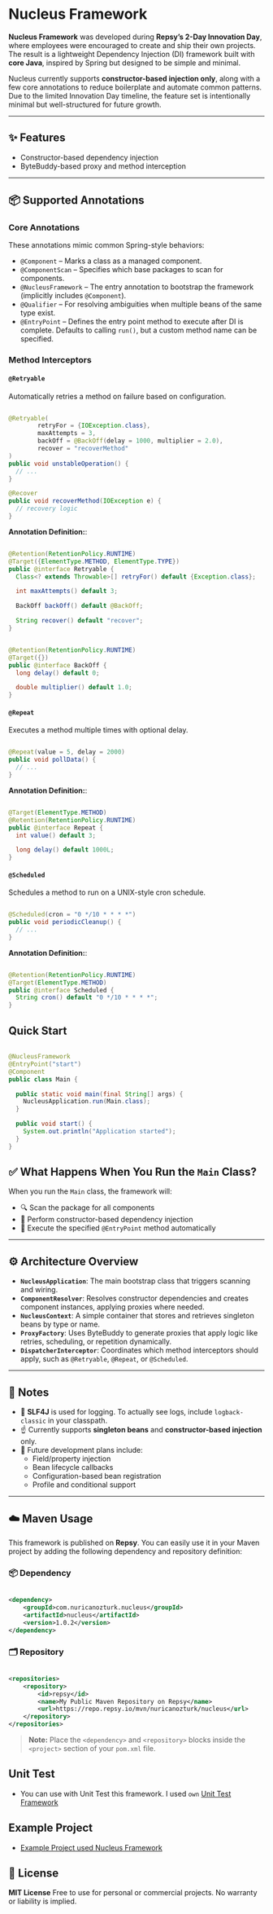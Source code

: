 # Nucleus Framework

**Nucleus Framework** was developed during **Repsy’s 2-Day Innovation Day**, where employees were encouraged
to create and
ship their own projects. The result is a lightweight Dependency Injection (DI) framework built with **core Java**,
inspired by Spring but designed to be simple and minimal.

Nucleus currently supports **constructor-based injection only**, along with a few core annotations to reduce boilerplate
and automate common patterns. Due to the limited Innovation Day timeline, the feature set is intentionally minimal but
well-structured for future growth.

---

## ✨ Features

- Constructor-based dependency injection
- ByteBuddy-based proxy and method interception

---

## 📦 Supported Annotations

### Core Annotations

These annotations mimic common Spring-style behaviors:

- `@Component` – Marks a class as a managed component.
- `@ComponentScan` – Specifies which base packages to scan for components.
- `@NucleusFramework` – The entry annotation to bootstrap the framework (implicitly includes `@Component`).
- `@Qualifier` – For resolving ambiguities when multiple beans of the same type exist.
- `@EntryPoint` – Defines the entry point method to execute after DI is complete. Defaults to calling `run()`, but a
  custom method name can be specified.

### Method Interceptors

#### `@Retryable`

Automatically retries a method on failure based on configuration.

```java

@Retryable(
        retryFor = {IOException.class},
        maxAttempts = 3,
        backOff = @BackOff(delay = 1000, multiplier = 2.0),
        recover = "recoverMethod"
)
public void unstableOperation() {
  // ...
}

@Recover
public void recoverMethod(IOException e) {
  // recovery logic
}
```

**Annotation Definition:**:

```java

@Retention(RetentionPolicy.RUNTIME)
@Target({ElementType.METHOD, ElementType.TYPE})
public @interface Retryable {
  Class<? extends Throwable>[] retryFor() default {Exception.class};

  int maxAttempts() default 3;

  BackOff backOff() default @BackOff;

  String recover() default "recover";
}
```

```java

@Retention(RetentionPolicy.RUNTIME)
@Target({})
public @interface BackOff {
  long delay() default 0;

  double multiplier() default 1.0;
}
```

#### `@Repeat`

Executes a method multiple times with optional delay.

```java

@Repeat(value = 5, delay = 2000)
public void pollData() {
  // ...
}
```

**Annotation Definition:**:

```java

@Target(ElementType.METHOD)
@Retention(RetentionPolicy.RUNTIME)
public @interface Repeat {
  int value() default 3;

  long delay() default 1000L;
}
```

#### `@Scheduled`

Schedules a method to run on a UNIX-style cron schedule.

```java

@Scheduled(cron = "0 */10 * * * *")
public void periodicCleanup() {
  // ...
}
```

**Annotation Definition:**:

```java

@Retention(RetentionPolicy.RUNTIME)
@Target(ElementType.METHOD)
public @interface Scheduled {
  String cron() default "0 */10 * * * *";
}
```

## Quick Start

```java

@NucleusFramework
@EntryPoint("start")
@Component
public class Main {

  public static void main(final String[] args) {
    NucleusApplication.run(Main.class);
  }

  public void start() {
    System.out.println("Application started");
  }
}
```

## ✅ What Happens When You Run the `Main` Class?

When you run the `Main` class, the framework will:

- 🔍 Scan the package for all components
- 🧩 Perform constructor-based dependency injection
- 🚀 Execute the specified `@EntryPoint` method automatically

---

## ⚙️ Architecture Overview

- **`NucleusApplication`**: The main bootstrap class that triggers scanning and wiring.
- **`ComponentResolver`**: Resolves constructor dependencies and creates component instances, applying proxies where
  needed.
- **`NucleusContext`**: A simple container that stores and retrieves singleton beans by type or name.
- **`ProxyFactory`**: Uses ByteBuddy to generate proxies that apply logic like retries, scheduling, or repetition
  dynamically.
- **`DispatcherInterceptor`**: Coordinates which method interceptors should apply, such as `@Retryable`, `@Repeat`, or
  `@Scheduled`.

---

## 🧪 Notes

- 📝 **SLF4J** is used for logging. To actually see logs, include `logback-classic` in your classpath.
- ☝️ Currently supports **singleton beans** and **constructor-based injection** only.
- 🔮 Future development plans include:
    - Field/property injection
    - Bean lifecycle callbacks
    - Configuration-based bean registration
    - Profile and conditional support

---

## ☁️ Maven Usage

This framework is published on **Repsy**. You can easily use it in your Maven project by adding the following dependency
and repository definition:

### 📦 Dependency

```xml

<dependency>
    <groupId>com.nuricanozturk.nucleus</groupId>
    <artifactId>nucleus</artifactId>
    <version>1.0.2</version>
</dependency>
```

### 🗂️ Repository

```xml

<repositories>
    <repository>
        <id>repsy</id>
        <name>My Public Maven Repository on Repsy</name>
        <url>https://repo.repsy.io/mvn/nuricanozturk/nucleus</url>
    </repository>
</repositories>
```

> **Note:** Place the `<dependency>` and `<repository>` blocks inside the `<project>` section of your `pom.xml` file.

## Unit Test

- You can use with Unit Test this framework. I used
  `own` [Unit Test Framework](https://github.com/nuricanozturk01/Unit-Test-Framework)

## Example Project

- [Example Project used Nucleus Framework](https://github.com/nuricanozturk01/nucleus-framework-example)

## 📄 License

**MIT License**
Free to use for personal or commercial projects. No warranty or liability is implied.

